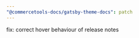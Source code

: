 ```yaml
---
"@commercetools-docs/gatsby-theme-docs": patch
---
```


fix: correct hover behaviour of release notes
